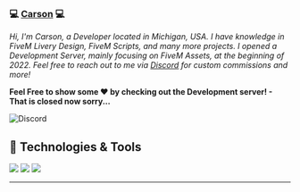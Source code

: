 ### 💻 [Carson][discord] 💻

*Hi, I'm Carson, a Developer located in Michigan, USA. I have knowledge in FiveM Livery Design, FiveM Scripts, and many more projects. I opened a Development Server, mainly focusing on FiveM Assets, at the beginning of 2022. Feel free to reach out to me via [Discord][discord] for custom commissions and more!*

<b>Feel Free to show some ❤️ by checking out the Development server! - That is closed now sorry...</b>

![Discord](https://i.imgur.com/QGZyRkr.gif)

## 🔧 Technologies & Tools

![](https://img.shields.io/badge/Editor-VS_Code-informational?style=flat&logo=vscode&logoColor=white&color=9B9B9B)
![](https://img.shields.io/badge/Tools-AppleMusic-informational?style=flat&logo=spotify&logoColor=white&color=9B9B9B)
![](https://img.shields.io/badge/Tools-GitHub-informational?style=flat&logo=github&logoColor=white&color=9B9B9B)

----

[website]: https://carsons-development.tebex.io/
[twitch]: https://www.twitch.tv/static_carson
[youtube]: https://www.youtube.com/channel/UCGYAXahJhagTQvjswvL8gbA
[discord]: https://discord.gg/detroitmichiganrp
